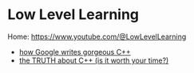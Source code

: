 # Low Level Learning
Home: https://www.youtube.com/@LowLevelLearning

- [how Google writes gorgeous C++](https://youtu.be/6lU11IHfJgo)
- [the TRUTH about C++ (is it worth your time?)](https://youtu.be/q1ZmFc-sqNc)
